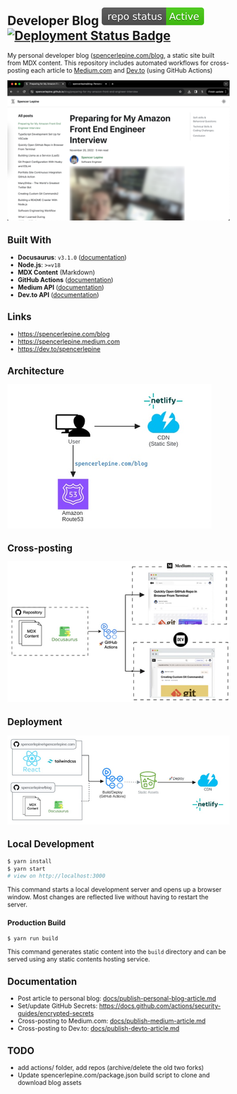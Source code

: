 # Developer Blog ![project status badge](./.github/active.svg) [![Deployment Status Badge](https://github.com/spencerlepine/spencerlepine.com/actions/workflows/netlify.yml/badge.svg?branch=master)](https://github.com/spencerlepine/spencerlepine.com/actions/workflows/netlify.yml)

My personal developer blog ([spencerlepine.com/blog](https://spencerlepine.com/blog), a static site built from MDX content. This repository includes automated workflows for cross-posting each article to [Medium.com](https://medium.com) and [Dev.to](https://dev.to) (using GitHub Actions)

![Blog Screenshot](./docs/images/screenshot.png)

## Built With

- **Docusaurus**: `v3.1.0` ([documentation](https://docusaurus.io/docs))
- **Node.js**: `>=v18`
- **MDX Content** (Markdown)
- **GitHub Actions** ([documentation](https://docs.github.com/actions))
- **Medium API** ([documentation](https://developers.medium.com/))
- **Dev.to API** ([documentation](https://dev.to/t/api))

## Links

- https://spencerlepine.com/blog
- https://spencerlepine.medium.com
- https://dev.to/spencerlepine

## Architecture

![Architecture Diagram](./docs/images/blog-architecture-diagram.jpg)

## Cross-posting

![Cross Posting Diagram](./docs/images/cross-posting-diagram.jpg)

## Deployment

![Deployment Diagram](./docs/images/blog-deployment-diagram.jpg)

## Local Development

```sh
$ yarn install
$ yarn start
# view on http://localhost:3000
```

This command starts a local development server and opens up a browser window. Most changes are reflected live without having to restart the server.

### Production Build

```sh
$ yarn run build
```

This command generates static content into the `build` directory and can be served using any static contents hosting service.

## Documentation

- Post article to personal blog: [docs/publish-personal-blog-article.md](./docs/publish-personal-blog-article.md)
- Set/update GitHub Secrets: https://docs.github.com/actions/security-guides/encrypted-secrets
- Cross-posting to Medium.com: [docs/publish-medium-article.md](./docs/publish-medium-article.md)
- Cross-posting to Dev.to: [docs/publish-devto-article.md](./docs/publish-devto-article.md)

## TODO

- add actions/ folder, add repos (archive/delete the old two forks)
- Update spencerlepine.com/package.json build script to clone and download blog assets
